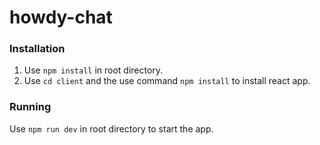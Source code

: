 # howdy-chat

### Installation

1. Use `npm install` in root directory.
2. Use `cd client` and the use command `npm install` to install react app.

### Running

Use `npm run dev` in root directory to start the app.
